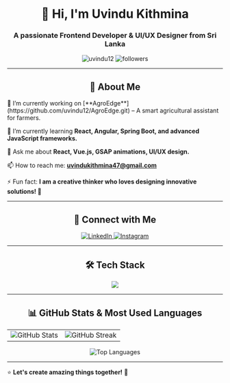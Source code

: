 <h1 align="center">👋 Hi, I'm Uvindu Kithmina</h1>
<h3 align="center">A passionate Frontend Developer & UI/UX Designer from Sri Lanka</h3>

<p align="center">
  <img src="https://komarev.com/ghpvc/?username=uvindu12&label=Profile%20views&color=0e75b6&style=flat" alt="uvindu12" />
  <img src="https://img.shields.io/github/followers/uvindu12?label=Followers&style=social" alt="followers">
</p>

---
 
<h2 align="center" margin-bottom=10px>🚀 About Me  </h2>
🔭 I’m currently working on [**AgroEdge**](https://github.com/uvindu12/AgroEdge.git) – A smart agricultural assistant for farmers.  

🌱 I’m currently learning **React, Angular, Spring Boot, and advanced JavaScript frameworks.**  

💬 Ask me about **React, Vue.js, GSAP animations, UI/UX design.**  

📫 How to reach me: **uvindukithmina47@gmail.com**  

⚡ Fun fact: **I am a creative thinker who loves designing innovative solutions! 🎨**  

---

<h2 align="center" margin-bottom=10px>🔗 Connect with Me  </h2>
<p align="center">
  <a href="https://linkedin.com/in/uvindu-kithmina" target="_blank">
    <img src="https://img.shields.io/badge/LinkedIn-blue?logo=linkedin&style=for-the-badge" alt="LinkedIn">
  </a>
  <a href="https://instagram.com/unic_o_design" target="_blank">
    <img src="https://img.shields.io/badge/Instagram-red?logo=instagram&style=for-the-badge" alt="Instagram">
  </a>
</p>

---

<h2 align="center" margin-bottom=10px>🛠️ Tech Stack</h2>

<p align="center">
  <img src="https://skillicons.dev/icons?i=html,css,js,react,vue,angular,nodejs,express,spring,java,python,tailwind,figma,photoshop,git,github" />
</p>

---
<h2 align="center" margin-bottom=10px ">
📊 GitHub Stats & Most Used Languages  
</h2>
<table align="center">
  <tr>
    <td align="center">
      <img src="https://github-readme-stats.vercel.app/api?username=uvindu12&show_icons=true&theme=tokyonight" alt="GitHub Stats" />
    </td>
    <td align="center">
      <img src="https://github-readme-streak-stats.herokuapp.com/?user=uvindu12&theme=tokyonight" alt="GitHub Streak" />
  </tr>
</table>

<p align="center">
  <img src="https://github-readme-stats.vercel.app/api/top-langs/?username=uvindu12&layout=compact&theme=tokyonight" alt="Top Languages" />
</p>

---

⭐ **Let's create amazing things together!** 🚀

